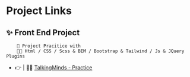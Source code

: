 # Project Links

## ✨ Front End Project

        🦾 Project Pracitice with
        🧑‍💻 Html / CSS / Scss & BEM / Bootstrap & Tailwind / Js & JQuery Plugins

- 👉 | 🏃‍➡️ [TalkingMinds - Practice](https://shanto-devx.github.io/MyProject/FrontEnd-Project/01_talkingminds-Practice)
